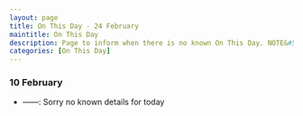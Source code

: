 ```yaml
---
layout: page
title: On This Day - 24 February
maintitle: On This Day
description: Page to inform when there is no known On This Day. NOTE&#58; There may still be comments.
categories: [On This Day]
---
```


### 10 February
* ——: Sorry no known details for today

